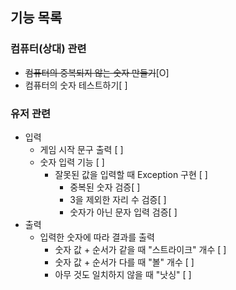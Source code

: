 ## 기능 목록

### 컴퓨터(상대) 관련
* ~~컴퓨터의 중복되지 않는 숫자 만들기~~[O]
* 컴퓨터의 숫자 테스트하기[ ]

### 유저 관련
* 입력
    * 게임 시작 문구 출력 [ ]
    * 숫자 입력 기능 [ ]
        * 잘못된 값을 입력할 때 Exception 구현 [ ]
            * 중복된 숫자 검증[ ]
            * 3을 제외한 자리 수 검증[ ]
            * 숫자가 아닌 문자 입력 검증[ ]
* 출력
    * 입력한 숫자에 따라 결과를 출력
        * 숫자 값 + 순서가 같을 때 "스트라이크" 개수 [ ]
        * 숫자 값 + 순서가 다를 때 "볼" 개수 [ ]
        * 아무 것도 일치하지 않을 때 "낫싱" [ ]